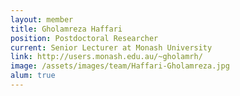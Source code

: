 ```yaml
---
layout: member
title: Gholamreza Haffari
position: Postdoctoral Researcher
current: Senior Lecturer at Monash University
link: http://users.monash.edu.au/~gholamrh/
image: /assets/images/team/Haffari-Gholamreza.jpg
alum: true
---
```

